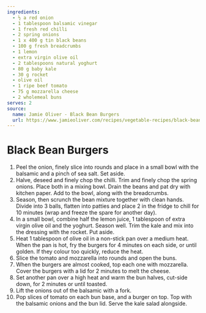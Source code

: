 ```yaml
---
ingredients:
  - ½ a red onion
  - 1 tablespoon balsamic vinegar
  - 1 fresh red chilli
  - 2 spring onions
  - 1 x 400 g tin black beans
  - 100 g fresh breadcrumbs
  - 1 lemon
  - extra virgin olive oil
  - 2 tablespoons natural yoghurt
  - 80 g baby kale
  - 30 g rocket
  - olive oil
  - 1 ripe beef tomato
  - 75 g mozzarella cheese
  - 2 wholemeal buns
serves: 2
source:
  name: Jamie Oliver - Black Bean Burgers
  url: https://www.jamieoliver.com/recipes/vegetable-recipes/black-bean-burgers/
---
```


# Black Bean Burgers

1. Peel the onion, finely slice into rounds and place in a small bowl with the balsamic and a pinch of sea salt. Set aside.
2. Halve, deseed and finely chop the chilli. Trim and finely chop the spring onions. Place both in a mixing bowl. Drain the beans and pat dry with kitchen paper. Add to the bowl, along with the breadcrumbs.
3. Season, then scrunch the bean mixture together with clean hands. Divide into 3 balls, flatten into patties and place 2 in the fridge to chill for 10 minutes (wrap and freeze the spare for another day).
4. In a small bowl, combine half the lemon juice, 1 tablespoon of extra virgin olive oil and the yoghurt. Season well. Trim the kale and mix into the dressing with the rocket. Put aside.
5. Heat 1 tablespoon of olive oil in a non-stick pan over a medium heat. When the pan is hot, fry the burgers for 4 minutes on each side, or until golden. If they colour too quickly, reduce the heat.
6. Slice the tomato and mozzarella into rounds and open the buns.
7. When the burgers are almost cooked, top each one with mozzarella. Cover the burgers with a lid for 2 minutes to melt the cheese.
8. Set another pan over a high heat and warm the bun halves, cut-side down, for 2 minutes or until toasted.
9. Lift the onions out of the balsamic with a fork.
10. Pop slices of tomato on each bun base, and a burger on top. Top with the balsamic onions and the bun lid. Serve the kale salad alongside.

